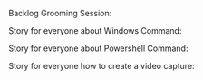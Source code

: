   Backlog Grooming Session:
  
  Story for everyone about Windows Command:
  
  Story for everyone about Powershell Command:
  
  Story for everyone how to create a video capture:
